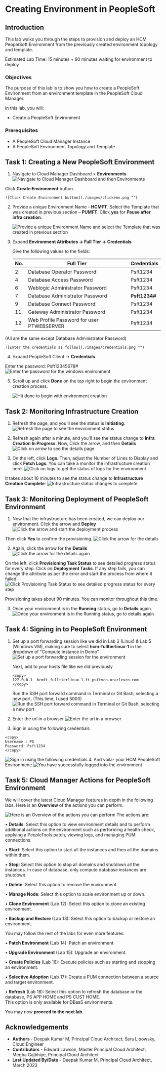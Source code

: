 # Creating Environment in PeopleSoft

## Introduction

This lab walks you through the steps to provision and deploy an HCM PeopleSoft Environment from the previously created environment topology and template.

Estimated Lab Time: 15 minutes + 90 minutes waiting for environment to deploy

### Objectives

The purpose of this lab is to show you how to create a PeopleSoft Environment from an environment template in the PeopleSoft Cloud Manager.

In this lab, you will:
* Create a PeopleSoft Environment

### Prerequisites
- A PeopleSoft Cloud Manager Instance
- A PeopleSoft Environment Topology and Template 

## Task 1: Creating a New PeopleSoft Environment

1. Navigate to Cloud Manager Dashboard > **Environments**  
    ![Navigate to Cloud Manager Dashboard and then Environments](./images/dashenv.png "")

  Click **Create Environment** button.

    ![Click Create Environment button](./images/clickenv.png "")

2. Provide a unique Environment Name - **HCMFT**. Select the Template that was created in previous section – **PUMFT**. Click **yes** for **Pause after infra creation**.  

    ![Provide a unique Environment Name and select the Template that was created in previous section](./images/newenvinfo.png "")

3. Expand **Environment Attributes -> Full Tier -> Credentials**

    Give the following values to the fields:

    No. | Full Tier | Credentials
    --- | --------- | -----------
    2 | Database Operator Password | Psft1234
    4 | Database Access Password | Psft1234
    6 | Weblogic Administrator Password | Psft1234
    7 | Database Administrator Password | **Psft1234#**
    9 | Database Connect Password | Psft1234
    11 | Gateway Administrator Password | Psft1234
    12 | Web Profile Password for user PTWEBSERVER | Psft1234



  (All are the same except Database Administrator Password)

    ![Enter the credentials as follow](./images/credentials.png "")

4. Expand PeopleSoft Client -> **Credentials**

  Enter the password: Psft12345678#
    ![Enter the password for the windows environment](./images/winenvpass.png "")

5. Scroll up and click **Done** on the top right to begin the environment creation process. 

    ![Hit done to begin with environment creation](./images/envbuild.png "")

## Task 2: Monitoring Infrastructure Creation

1. Refresh the page, and you'll see the status is **Initiating**.
    ![Refresh the page to see the environment status](./images/initiating.png "")

2. Refresh again after a minute, and you'll see the status change to **Infra Creation In Progress**. Now, Click the arrow, and then **Details**
    ![Click on arrow to see the details page](./images/inprogress.png "")

3. On the left, click **Logs**. Then, adjust the Number of Lines to Display and click **Fetch Logs**. You can take a monitor the infrastructure creation here. 
    ![Click on logs to get the status of logs for the environment](./images/fetchlogs.png "")

It takes about 10 minutes to see the status change to **Infrastructure Creation Complete**:
    ![Infrastructure status changes to complete](./images/infracomplete.png "")



## Task 3: Monitoring Deployment of PeopleSoft Environment

1. Now that the infrastructure has been created, we can deploy our environment. Click the arrow and **Deploy**
    ![Click the arrow and start the deployment process](./images/deploynew.png "")

  Then click **Yes** to confirm the provisioning.
    ![Click the arrow for the details](./images/yesdeploy.png "")

2. Again, click the arrow for the **Details**
    ![Click the arrow for the details again](./images/12provisioning.png "")

  On the left, click **Provisioning Task Status** to see detailed progress status for every step. Click on **Deployment Tasks**. If any step fails, you can change the attribute as per the error and start the process from where it failed.
    ![Click Provisioning Task Status to see detailed progress status for every step](./images/tasks.png "")

Provisioning takes about 90 minutes. You can monitor throughout this time.

3. Once your environment is in the **Running** status, go to **Details** again.
    ![Once your environment is in the Running status, go to details again](./images/details.png "")

## Task 4: Signing in to PeopleSoft Environment

1. Set up a port forwarding session like we did in Lab 3 (Linux) & Lab 5 (Windows VM), making sure to select **hcm-fulltierlinux-1** in the dropdown of "Compute instance in Demo"
    ![Set up a port forwarding session for the environment](./images/sshhcm.png "")

    Next, add to your hosts file like we did previously
    ```
    <copy>
    127.0.0.1  hcmft-fulltierlinux-1.ft.psftvcn.oraclevcn.com
    </copy>
    ```
    Run the SSH port forward command in  Terminal or Git Bash, selecting a new port. (This time, I used 5000)
    ![Run the SSH port forward command in Terminal or Git Bash, selecting a new port](./images/portfwcommand.png "")
2. Enter the url in a browser
    ![Enter the url in a browser](./images/hcmpia.png "")

3. Sign in using the following credentials

  ```
  <copy>
  Username : PS    
  Password: Psft1234
  </copy>
  ```
  ![Sign in using the following credentials](./images/hcmlogin.png "")
4. And voila- your HCM PeopleSoft Environment:
    ![You have successfully logged into the environment](./images/hcmhome.png "")



## Task 5: Cloud Manager Actions for PeopleSoft Environment

We will cover the latest Cloud Manager features in depth in the following labs. Here is an **Overview** of the actions you can perform.

  ![Here is an Overview of the actions you can perform](./images/actions.png "")
  The actions are:

  • **Details**: Select this option to view environment details and to perform additional actions on the environment such as performing a health check, applying a PeopleTools patch, viewing logs, and managing PUM connections.

  • **Start**: Select this option to start all the instances and then all the domains within them.

  • **Stop**: Select this option to stop all domains and shutdown all the instances. In case of database, only compute database instances are shutdown.

  • **Delete**: Select this option to remove the environment.

  • **Manage Node**: Select this option to scale environment up or down.

  • **Clone Environment** (Lab 12): Select this option to clone an existing environment.

  • **Backup and Restore** (Lab 13): Select this option to backup or restore an environment.

You may follow the rest of the labs for even more features:

  • **Patch Environment** (Lab 14): Patch an environment.

  • **Upgrade Environment** (Lab 15): Upgrade an environment.

  • **Create Policies** (Lab 16): Execute policies such as starting and stopping an environment.

  • **Selective Adoption** (Lab 17): Create a PUM connection between a source and target environment. 

  • **Refresh** (Lab 18): Select this option to refresh the database or the database, PS APP HOME and PS CUST HOME.  
  This option is only available for DBaaS environments.


You may now **proceed to the next lab.**

## Acknowledgements
* **Authors** - Deepak Kumar M, Principal Cloud Architect; Sara Lipowsky, Cloud Engineer
* **Contributors** - Edward Lawson, Master Principal Cloud Architect; Megha Gajbhiye, Principal Cloud Architect
* **Last Updated By/Date** - Deepak Kumar M, Principal Cloud Architect, March 2023
